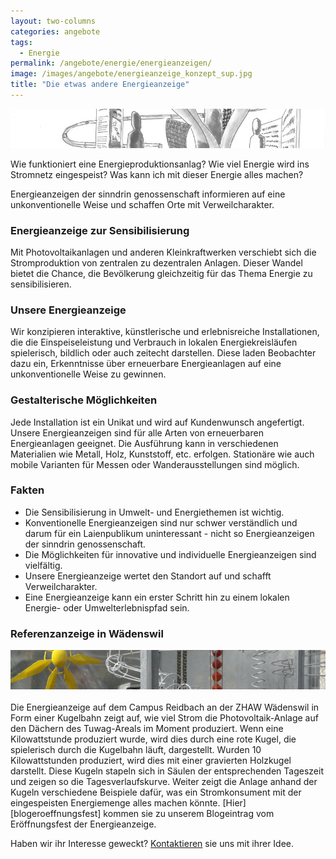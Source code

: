 ```yaml
---
layout: two-columns
categories: angebote
tags:
  - Energie
permalink: /angebote/energie/energieanzeigen/
image: /images/angebote/energieanzeige_konzept_sup.jpg
title: "Die etwas andere Energieanzeige"
---
```

<div class="angebot-top-wide"><img title="EnergieanzeigenKonzept" src="/images/angebote/energieanzeige_konzept.jpg"></div>

Wie funktioniert eine Energieproduktionsanlag? Wie viel Energie wird ins Stromnetz eingespeist? Was kann ich mit dieser Energie alles machen? 

Energieanzeigen der sinndrin genossenschaft informieren auf eine unkonventionelle Weise und schaffen Orte mit Verweilcharakter.

<h3>Energieanzeige zur Sensibilisierung</h3>
Mit Photovoltaikanlagen und anderen Kleinkraftwerken verschiebt sich die Stromproduktion von zentralen zu dezentralen Anlagen. Dieser Wandel bietet die Chance, die Bevölkerung gleichzeitig für das Thema Energie zu sensibilisieren.

<h3>Unsere Energieanzeige</h3>
Wir konzipieren interaktive, künstlerische und erlebnisreiche Installationen, die die Einspeiseleistung und Verbrauch in lokalen Energiekreisläufen spielerisch, bildlich oder auch zeitecht darstellen. Diese laden Beobachter dazu ein, Erkenntnisse über erneuerbare Energieanlagen auf eine unkonventionelle Weise zu gewinnen.

<h3>Gestalterische Möglichkeiten</h3>
Jede Installation ist ein Unikat und wird auf Kundenwunsch angefertigt. Unsere Energieanzeigen sind für alle Arten von erneuerbaren Energieanlagen geeignet. Die Ausführung kann in verschiedenen Materialien wie Metall, Holz, Kunststoff, etc. erfolgen. Stationäre wie auch mobile Varianten für Messen oder Wanderausstellungen sind möglich.

<h3>Fakten</h3>
<ul>
    <li>Die Sensibilisierung in Umwelt- und Energiethemen ist wichtig.</li>
    <li>Konventionelle Energieanzeigen sind nur schwer verständlich und darum für ein Laienpublikum uninteressant - nicht so Energieanzeigen der sinndrin genossenschaft.</li>
    <li>Die Möglichkeiten für innovative und individuelle Energieanzeigen sind vielfältig.</li>
    <li>Unsere Energieanzeige wertet den Standort auf und schafft Verweilcharakter.</li>
    <li>Eine Energieanzeige kann ein erster Schritt hin zu einem lokalen Energie- oder Umwelterlebnispfad sein.</li>
</ul>

<h3>Referenzanzeige in Wädenswil</h3>
<img alt="Energieanzeigen" src="/images/angebote/energieanzeige.jpg" /><br><br>
Die Energieanzeige auf dem Campus Reidbach an der ZHAW Wädenswil in Form einer Kugelbahn zeigt auf, wie viel Strom die Photovoltaik-Anlage auf den Dächern des Tuwag-Areals im Moment produziert. Wenn eine Kilowattstunde produziert wurde, wird dies durch eine rote Kugel, die spielerisch durch die Kugelbahn läuft, dargestellt. Wurden 10 Kilowattstunden produziert, wird dies mit einer gravierten Holzkugel darstellt. Diese Kugeln stapeln sich in Säulen der entsprechenden Tageszeit und zeigen so die Tagesverlaufskurve. Weiter zeigt die Anlage anhand der Kugeln verschiedene Beispiele dafür, was ein Stromkonsument mit der eingespeisten Energiemenge alles machen könnte. [Hier][blogeroeffnungsfest] kommen sie zu unserem Blogeintrag vom Eröffnungsfest der Energieanzeige.

Haben wir ihr Interesse geweckt? [Kontaktieren](/ueber-uns/kontakt/) sie uns mit ihrer Idee.

[blogeroeffnungsfest]: /blog/2016/04/18/energieanzeige-fertigstellung/
